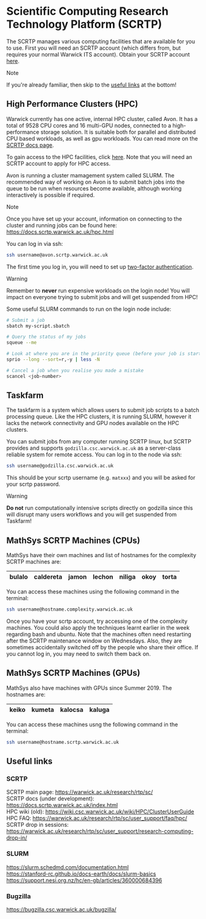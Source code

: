 # Scientific Computing Research Technology Platform (SCRTP)
The SCRTP manages various computing facilities that are available for you to use.  First you will need an SCRTP account (which differs from, but requires your normal Warwick ITS account).  Obtain your SCRTP account [here](https://warwick.ac.uk/research/rtp/sc/desktop/gettingstarted).

> [!NOTE]
> If you're already familiar, then skip to the [useful links](#useful-links) at the bottom!

## High Performance Clusters (HPC)
Warwick currently has one active, internal HPC cluster, called Avon. It has a total of 9528 CPU cores and 16 multi-GPU nodes, connected to a high-performance storage solution. It is suitable both for parallel and distributed CPU based workloads, as well as gpu workloads. You can read more on the [SCRTP docs page](https://docs.scrtp.warwick.ac.uk/hpc-pages/hpc-hardware.html).

To gain access to the HPC facilities, click [here](https://warwick.ac.uk/research/rtp/sc/hpc/register/). Note that you will need an SCRTP account to apply for HPC access.

Avon is running a cluster mamagement system called SLURM. The recommended way of working on Avon is to submit batch jobs into the queue to be run when resources become available, although working interactively is possible if required.

> [!NOTE]  
> Once you have set up your account, information on connecting to the cluster and running jobs can be found here: https://docs.scrtp.warwick.ac.uk/hpc.html

You can log in via ssh:
```bash
ssh username@avon.scrtp.warwick.ac.uk
```
The first time you log in, you will need to set up [two-factor authentication](https://docs.scrtp.warwick.ac.uk/hpc-pages/connecting-pages/twofactor.html).

> [!WARNING]  
> Remember to **never** run expensive workloads on the login node! You will impact on everyone trying to submit jobs and will get suspended from HPC!

Some useful SLURM commands to run on the login node include:
```bash
# Submit a job
sbatch my-script.sbatch

# Query the status of my jobs
squeue --me

# Look at where you are in the priority queue (before your job is started)
sprio --long --sort=r,-y | less -N

# Cancel a job when you realise you made a mistake
scancel <job-number>
```

## Taskfarm
The taskfarm is a system which allows users to submit job scripts to a batch processing queue. Like the HPC clusters, it is running SLURM, however it lacks the network connectivity and GPU nodes available on the HPC clusters.

You can submit jobs from any computer running SCRTP linux, but SCRTP provides and supports `godzilla.csc.warwick.ac.uk` as a server-class reliable system for remote access.
You can log in to the node via ssh:
```bash
ssh username@godzilla.csc.warwick.ac.uk
```
This should be your scrtp username (e.g. `matxxx`) and you will be asked for your scrtp password.

> [!WARNING]  
> **Do not** run computationally intensive scripts directly on godzilla since this will disrupt many users workflows and you will get suspended from Taskfarm!


## MathSys SCRTP Machines (CPUs)
MathSys have their own machines and list of hostnames for the complexity SCRTP machines are:

| bulalo | caldereta | jamon | lechon | niliga | okoy | torta |
|--------|-----------|-------|--------|--------|------|-------|

You can access these machines using the following command in the terminal:
```bash
ssh username@hostname.complexity.warwick.ac.uk
```

Once you have your scrtp account, try accessing one of the complexity machines. You could also apply the techniques learnt earlier in the week regarding bash and ubuntu. Note that the machines often need restarting after the SCRTP maintenance window on Wednesdays. Also, they are sometimes accidentally switched off by the people who share their office. If you cannot log in, you may need to switch them back on.

## MathSys SCRTP Machines (GPUs)
MathSys also have machines with GPUs since Summer 2019. The hostnames are:

| keiko | kumeta | kalocsa | kaluga |
|-------|--------|---------|--------|

You can access these machines usng the following command in the terminal:
```bash
ssh username@hostname.scrtp.warwick.ac.uk
```


## Useful links
### SCRTP
SCRTP main page: https://warwick.ac.uk/research/rtp/sc/  
SCRTP docs (under development): https://docs.scrtp.warwick.ac.uk/index.html  
HPC wiki (old): https://wiki.csc.warwick.ac.uk/wiki/HPC/ClusterUserGuide  
HPC FAQ: https://warwick.ac.uk/research/rtp/sc/user_support/faq/hpc/  
SCRTP drop in sessions: https://warwick.ac.uk/research/rtp/sc/user_support/research-computing-drop-in/  

### SLURM
https://slurm.schedmd.com/documentation.html  
https://stanford-rc.github.io/docs-earth/docs/slurm-basics  
https://support.nesi.org.nz/hc/en-gb/articles/360000684396  

### Bugzilla
https://bugzilla.csc.warwick.ac.uk/bugzilla/  
